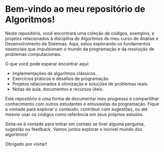 # Bem-vindo ao meu repositório de Algoritmos!

Neste repositório, você encontrará uma coleção de códigos, exemplos, e projetos relacionados à disciplina de Algoritmos do meu curso de Análise e Desenvolvimento de Sistemas. Aqui, estou explorando os fundamentos essenciais que impulsionam o mundo da programação e da resolução de problemas computacionais.

O que você pode esperar encontrar aqui:
- Implementações de algoritmos clássicos.
- Exercícios práticos e desafios de programação.
- Projetos relacionados à otimização e soluções de problemas reais.
- Notas de aula, documentos e recursos úteis.

Este repositório é uma forma de documentar meu progresso e compartilhar conhecimento com outros estudantes e entusiastas da programação. Fique à vontade para explorar o conteúdo, contribuir com sugestões, ou até mesmo usar os códigos como referência em seus próprios estudos.

Sinta-se à vontade para entrar em contato se tiver alguma pergunta, sugestão ou feedback. Vamos juntos explorar o incrível mundo dos algoritmos!

Obrigado por visitar!
